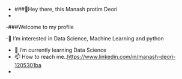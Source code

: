 - ###👋Hey there, this Manash protim Deori 
-

-###Welcome to my profile 

-👀 I’m interested in Data Science, Machine Learning and python 
- 🌱 I’m currently learning Data Science
- 📫 How to reach me..https://www.linkedin.com/in/manash-deori-1205301ba
-


<!---
IllusiManaz/IllusiManaz is a ✨ special ✨ repository because its `README.md` (this file) appears on your GitHub profile.
You can click the Preview link to take a look at your changes.
--->
